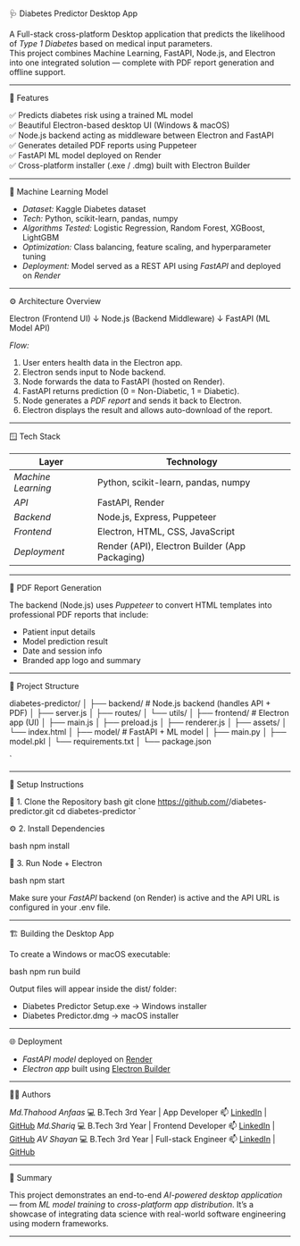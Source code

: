 🩺 Diabetes Predictor Desktop App

A Full-stack cross-platform Desktop application that predicts the likelihood of *Type 1 Diabetes* based on medical input parameters.  
This project combines Machine Learning, FastAPI, Node.js, and Electron into one integrated solution — complete with PDF report generation and offline support.

---

🚀 Features

✅ Predicts diabetes risk using a trained ML model  
✅ Beautiful Electron-based desktop UI (Windows & macOS)  
✅ Node.js backend acting as middleware between Electron and FastAPI  
✅ Generates detailed PDF reports using Puppeteer  
✅ FastAPI ML model deployed on Render  
✅ Cross-platform installer (.exe / .dmg) built with Electron Builder  

---

🧠 Machine Learning Model

- *Dataset:* Kaggle Diabetes dataset  
- *Tech:* Python, scikit-learn, pandas, numpy  
- *Algorithms Tested:* Logistic Regression, Random Forest, XGBoost, LightGBM  
- *Optimization:* Class balancing, feature scaling, and hyperparameter tuning  
- *Deployment:* Model served as a REST API using *FastAPI* and deployed on *Render*

---
⚙️ Architecture Overview



Electron (Frontend UI)
↓
Node.js (Backend Middleware)
↓
FastAPI (ML Model API)



*Flow:*
1. User enters health data in the Electron app.  
2. Electron sends input to Node backend.  
3. Node forwards the data to FastAPI (hosted on Render).  
4. FastAPI returns prediction (0 = Non-Diabetic, 1 = Diabetic).  
5. Node generates a *PDF report* and sends it back to Electron.  
6. Electron displays the result and allows auto-download of the report.

---

🪟 Tech Stack

| Layer | Technology |
|-------|-------------|
| *Machine Learning* | Python, scikit-learn, pandas, numpy |
| *API* | FastAPI, Render |
| *Backend* | Node.js, Express, Puppeteer |
| *Frontend* | Electron, HTML, CSS, JavaScript |
| *Deployment* | Render (API), Electron Builder (App Packaging) |

---

🧾 PDF Report Generation

The backend (Node.js) uses *Puppeteer* to convert HTML templates into professional PDF reports that include:
- Patient input details  
- Model prediction result  
- Date and session info  
- Branded app logo and summary  

---

🧩 Project Structure



diabetes-predictor/
│
├── backend/           # Node.js backend (handles API + PDF)
│   ├── server.js
│   ├── routes/
│   └── utils/
│
├── frontend/          # Electron app (UI)
│   ├── main.js
│   ├── preload.js
│   ├── renderer.js
│   ├── assets/
│   └── index.html
│
├── model/             # FastAPI + ML model
│   ├── main.py
│   ├── model.pkl
│   └── requirements.txt
│
└── package.json

`

---

🧰 Setup Instructions

🧪 1. Clone the Repository
bash
git clone https://github.com/<your-username>/diabetes-predictor.git
cd diabetes-predictor
`

⚙️ 2. Install Dependencies

bash
npm install


🧩 3. Run Node + Electron

bash
npm start


Make sure your *FastAPI* backend (on Render) is active and the API URL is configured in your .env file.

---

🏗️ Building the Desktop App

To create a Windows or macOS executable:

bash
npm run build


Output files will appear inside the dist/ folder:

* Diabetes Predictor Setup.exe → Windows installer
* Diabetes Predictor.dmg → macOS installer

---

🌐 Deployment

* *FastAPI model* deployed on [Render](https://render.com/)
* *Electron app* built using [Electron Builder](https://www.electron.build/)

---

🧑‍💻 Authors

*Md.Thahood Anfaas*
💻 B.Tech 3rd Year | App Developer
📫 [LinkedIn](https://linkedin.com/in/) | [GitHub](https://github.com/)
*Md.Shariq*
💻 B.Tech 3rd Year | Frontend Developer
📫 [LinkedIn](https://linkedin.com/in/) | [GitHub](https://github.com/)
*AV Shayan*
💻 B.Tech 3rd Year | Full-stack Engineer
📫 [LinkedIn](https://linkedin.com/in/av-shayan) | [GitHub](https://github.com/AVShayan)

---

🏁 Summary

This project demonstrates an end-to-end *AI-powered desktop application* — from *ML model training* to *cross-platform app distribution*.
It’s a showcase of integrating data science with real-world software engineering using modern frameworks.

---
